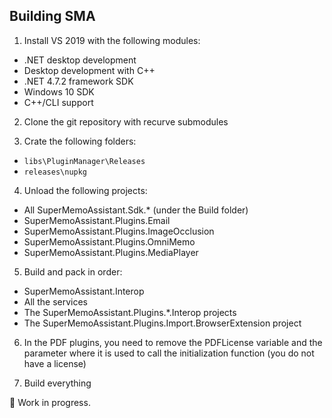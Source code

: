 ## Building SMA

1) Install VS 2019 with the following modules:
  - .NET desktop development
  - Desktop development with C++
  - .NET 4.7.2 framework SDK
  - Windows 10 SDK
  - C++/CLI support
  
2) Clone the git repository with recurve submodules

3) Crate the following folders:
  - `libs\PluginManager\Releases`
  - `releases\nupkg`
  
4) Unload the following projects:
  - All SuperMemoAssistant.Sdk.\* (under the Build folder)
  - SuperMemoAssistant.Plugins.Email
  - SuperMemoAssistant.Plugins.ImageOcclusion
  - SuperMemoAssistant.Plugins.OmniMemo
  - SuperMemoAssistant.Plugins.MediaPlayer
  
5) Build and pack in order:
  - SuperMemoAssistant.Interop
  - All the services
  - The SuperMemoAssistant.Plugins.\*.Interop projects
  - The SuperMemoAssistant.Plugins.Import.BrowserExtension project

6) In the PDF plugins, you need to remove the PDFLicense variable and the parameter where it is used to call the initialization function (you do not have a license)

7) Build everything

🚧 Work in progress.